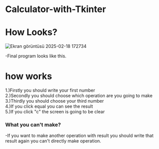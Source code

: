 # Calculator-with-Tkinter

<h1>How Looks?</h1>

![Ekran görüntüsü 2025-02-18 172734](https://github.com/user-attachments/assets/372801a8-cba3-4f28-b96a-0279d98b3647)

-Final program looks like this.

<h1>how works</h1>

1.)Firstly you should write your first number<br/>
2.)Secondly you should choose which operation are you going to make<br/>
3.)Thirdly you should choose your third number<br/>
4.)If you click equal you can see the result<br/>
5.)If you click "c" the screen is going to be clear<br/>

<h3>What you can't make?</h3>
-If you want to make another operation with result you should write that result again you can't directly make operation.<br/>


